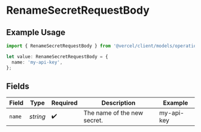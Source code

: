 # RenameSecretRequestBody

## Example Usage

```typescript
import { RenameSecretRequestBody } from '@vercel/client/models/operations';

let value: RenameSecretRequestBody = {
  name: 'my-api-key',
};
```

## Fields

| Field  | Type     | Required           | Description                 | Example    |
| ------ | -------- | ------------------ | --------------------------- | ---------- |
| `name` | _string_ | :heavy_check_mark: | The name of the new secret. | my-api-key |
